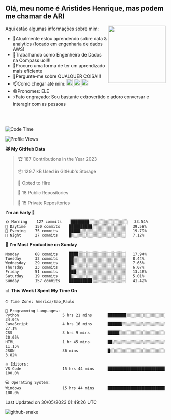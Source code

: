 ## Olá, meu nome é Aristides Henrique, mas podem me chamar de ARI

<div >
Aqui estão algumas informações sobre mim:<img align="right" height="180em" src="https://user-images.githubusercontent.com/97318481/177042589-45d62122-82a9-4a32-b3a7-87b322825b2f.png">
</div>

- 🌱Atualmente estou aprendendo sobre data & analytics (focado em engenharia de dados AWS)
- 👯Trabalhando como Engenheiro de Dados na Compass uol!!!
- 🤔Procuro uma forma de ter um aprendizado mais eficiente
- 💬Pergunte-me sobre QUALQUER COISA!!!
- 📫Como chegar até mim:
  <a href="https://www.instagram.com/aryhenry/" target="_blank">
  <img src="https://img.shields.io/badge/-Instagram-%23E4405F?style=for-the-badge&logo=instagram&logoColor=black" height="20px">
  </a>
  <a href="https://www.linkedin.com/in/aristides-henrique/" target="_blank">
  <img src="https://img.shields.io/badge/-LinkedIn-%230077B5?style=for-the-badge&logo=linkedin&logoColor=black" height="20px">
  </a> 
  <a href="mailto:arihenriqueuna@gmail.com">
  <img src="https://img.shields.io/badge/-Gmail-%23333?style=for-the-badge&logo=gmail&logoColor=white" height="20px">
  </a>
- 😄Pronomes: ELE
- ⚡Fato engraçado: Sou bastante extrovertido e adoro conversar e interagir com as pessoas
<br/>
<br/>


<!--START_SECTION:waka-->
![Code Time](http://img.shields.io/badge/Code%20Time-768%20hrs%2010%20mins-blue)

![Profile Views](http://img.shields.io/badge/Profile%20Views-8-blue)

**🐱 My GitHub Data** 

> 🏆 187 Contributions in the Year 2023
 > 
> 📦 129.7 kB Used in GitHub's Storage 
 > 
> 💼 Opted to Hire
 > 
> 📜 18 Public Repositories 
 > 
> 🔑 15 Private Repositories  
 > 
**I'm an Early 🐤** 

```text
🌞 Morning    127 commits    ████████░░░░░░░░░░░░░░░░░   33.51% 
🌇 Daytime    150 commits    ██████████░░░░░░░░░░░░░░░   39.58% 
🌃 Evening    75 commits     █████░░░░░░░░░░░░░░░░░░░░   19.79% 
🌙 Night      27 commits     █░░░░░░░░░░░░░░░░░░░░░░░░   7.12%

```
📅 **I'm Most Productive on Sunday** 

```text
Monday       68 commits     ████░░░░░░░░░░░░░░░░░░░░░   17.94% 
Tuesday      32 commits     ██░░░░░░░░░░░░░░░░░░░░░░░   8.44% 
Wednesday    29 commits     ██░░░░░░░░░░░░░░░░░░░░░░░   7.65% 
Thursday     23 commits     █░░░░░░░░░░░░░░░░░░░░░░░░   6.07% 
Friday       51 commits     ███░░░░░░░░░░░░░░░░░░░░░░   13.46% 
Saturday     19 commits     █░░░░░░░░░░░░░░░░░░░░░░░░   5.01% 
Sunday       157 commits    ██████████░░░░░░░░░░░░░░░   41.42%

```


📊 **This Week I Spent My Time On** 

```text
⌚︎ Time Zone: America/Sao_Paulo

💬 Programming Languages: 
Python                   5 hrs 21 mins       ████████░░░░░░░░░░░░░░░░░   34.04% 
JavaScript               4 hrs 16 mins       ██████░░░░░░░░░░░░░░░░░░░   27.1% 
CSS                      3 hrs 9 mins        █████░░░░░░░░░░░░░░░░░░░░   20.05% 
HTML                     1 hr 45 mins        ██░░░░░░░░░░░░░░░░░░░░░░░   11.15% 
JSON                     36 mins             █░░░░░░░░░░░░░░░░░░░░░░░░   3.82%

🔥 Editors: 
VS Code                  15 hrs 44 mins      █████████████████████████   100.0%

💻 Operating System: 
Windows                  15 hrs 44 mins      █████████████████████████   100.0%

```


 Last Updated on 30/05/2023 01:49:26 UTC
<!--END_SECTION:waka-->

<img alt="github-snake" src="https://github.com/AriHenrique/AriHenrique/blob/output/github-contribution-grid-snake-dark.svg" />

